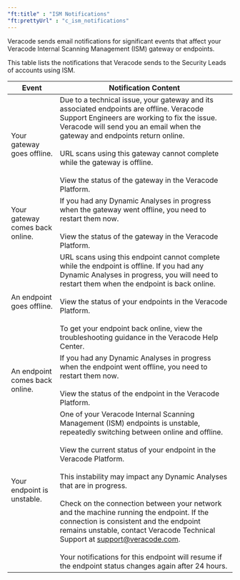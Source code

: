 ```yaml
---
"ft:title" : "ISM Notifications"
"ft:prettyUrl" : "c_ism_notifications"
---
```


Veracode sends email notifications for significant events that affect your Veracode Internal Scanning Management \(ISM\) gateway or endpoints.

This table lists the notifications that Veracode sends to the Security Leads of accounts using ISM.

|Event|Notification Content|
|-----|--------------------|
|Your gateway goes offline.|Due to a technical issue, your gateway and its associated endpoints are offline. Veracode Support Engineers are working to fix the issue. Veracode will send you an email when the gateway and endpoints return online. <br><br> URL scans using this gateway cannot complete while the gateway is offline.<br><br> View the status of the gateway in the Veracode Platform.|
|Your gateway comes back online.|If you had any Dynamic Analyses in progress when the gateway went offline, you need to restart them now. <br><br> View the status of the gateway in the Veracode Platform.|
|An endpoint goes offline.|URL scans using this endpoint cannot complete while the endpoint is offline. If you had any Dynamic Analyses in progress, you will need to restart them when the endpoint is back online. <br><br> View the status of your endpoints in the Veracode Platform.<br><br> To get your endpoint back online, view the troubleshooting guidance in the Veracode Help Center.|
|An endpoint comes back online.|If you had any Dynamic Analyses in progress when the endpoint went offline, you need to restart them now. <br><br> View the status of the endpoint in the Veracode Platform.|
|Your endpoint is unstable.|One of your Veracode Internal Scanning Management \(ISM\) endpoints is unstable, repeatedly switching between online and offline. <br><br>View the current status of your endpoint in the Veracode Platform. <br><br>This instability may impact any Dynamic Analyses that are in progress. <br><br>Check on the connection between your network and the machine running the endpoint. If the connection is consistent and the endpoint remains unstable, contact Veracode Technical Support at support@veracode.com. <br><br>Your notifications for this endpoint will resume if the endpoint status changes again after 24 hours.|

